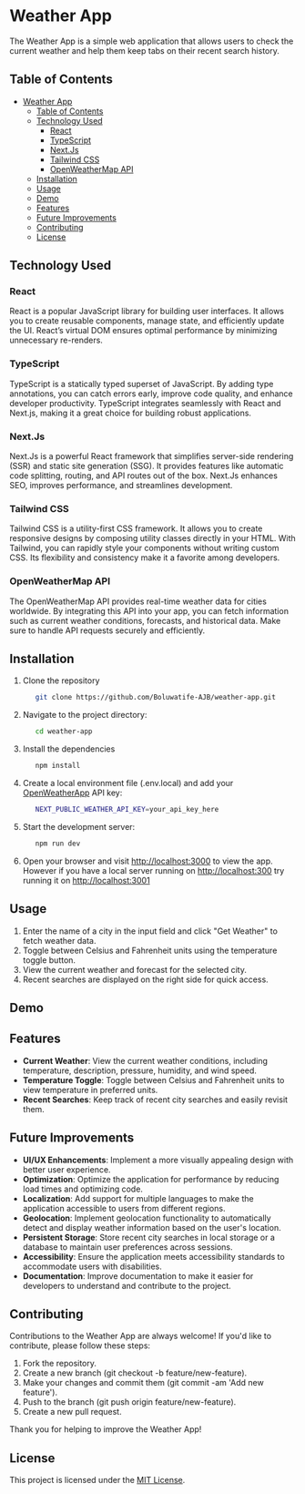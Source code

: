 # Weather App

The Weather App is a simple web application that allows users to check the current weather and help them keep tabs on their recent search history.

## Table of Contents

- [Weather App](#weather-app)
  - [Table of Contents](#table-of-contents)
  - [Technology Used](#technology-used)
    - [React](#react)
    - [TypeScript](#typescript)
    - [Next.Js](#nextjs)
    - [Tailwind CSS](#tailwind-css)
    - [OpenWeatherMap API](#openweathermap-api)
  - [Installation](#installation)
  - [Usage](#usage)
  - [Demo](#demo)
  - [Features](#features)
  - [Future Improvements](#future-improvements)
  - [Contributing](#contributing)
  - [License](#license)

## Technology Used

### React

React is a popular JavaScript library for building user interfaces. It allows you to create reusable components, manage state, and efficiently update the UI. React’s virtual DOM ensures optimal performance by minimizing unnecessary re-renders.

### TypeScript

TypeScript is a statically typed superset of JavaScript. By adding type annotations, you can catch errors early, improve code quality, and enhance developer productivity. TypeScript integrates seamlessly with React and Next.js, making it a great choice for building robust applications.

### Next.Js

Next.Js is a powerful React framework that simplifies server-side rendering (SSR) and static site generation (SSG). It provides features like automatic code splitting, routing, and API routes out of the box. Next.Js enhances SEO, improves performance, and streamlines development.

### Tailwind CSS

Tailwind CSS is a utility-first CSS framework. It allows you to create responsive designs by composing utility classes directly in your HTML. With Tailwind, you can rapidly style your components without writing custom CSS. Its flexibility and consistency make it a favorite among developers.

### OpenWeatherMap API

The OpenWeatherMap API provides real-time weather data for cities worldwide. By integrating this API into your app, you can fetch information such as current weather conditions, forecasts, and historical data. Make sure to handle API requests securely and efficiently.

## Installation

1. Clone the repository

   ```bash
      git clone https://github.com/Boluwatife-AJB/weather-app.git
   ```

2. Navigate to the project directory:

   ```bash
      cd weather-app
   ```

3. Install the dependencies

   ```bash
      npm install
   ```

4. Create a local environment file (.env.local) and add your [OpenWeatherApp](https://openweathermap.org/) API key:

   ```bash
      NEXT_PUBLIC_WEATHER_API_KEY=your_api_key_here
   ```

5. Start the development server:

   ```bash
      npm run dev
   ```

6. Open your browser and visit <http://localhost:3000> to view the app. However if you have a local server running on <http://localhost:300> try running it on <http://localhost:3001>

## Usage

1. Enter the name of a city in the input field and click "Get Weather" to fetch weather data.
2. Toggle between Celsius and Fahrenheit units using the temperature toggle button.
3. View the current weather and forecast for the selected city.
4. Recent searches are displayed on the right side for quick access.

## Demo

<!-- You can preview the live project [here](https://word-cloud-generator-v1.vercel.app/) -->

## Features

- **Current Weather**: View the current weather conditions, including temperature, description, pressure, humidity, and wind speed.
- **Temperature Toggle**: Toggle between Celsius and Fahrenheit units to view temperature in preferred units.
- **Recent Searches**: Keep track of recent city searches and easily revisit them.

## Future Improvements

- **UI/UX Enhancements**: Implement a more visually appealing design with better user experience.
- **Optimization**: Optimize the application for performance by reducing load times and optimizing code.
- **Localization**: Add support for multiple languages to make the application accessible to users from different regions.
- **Geolocation**: Implement geolocation functionality to automatically detect and display weather information based on the user's location.
- **Persistent Storage**: Store recent city searches in local storage or a database to maintain user preferences across sessions.
- **Accessibility**: Ensure the application meets accessibility standards to accommodate users with disabilities.
- **Documentation**: Improve documentation to make it easier for developers to understand and contribute to the project.

## Contributing

Contributions to the Weather App are always welcome! If you'd like to contribute, please follow these steps:

1. Fork the repository.
2. Create a new branch (git checkout -b feature/new-feature).
3. Make your changes and commit them (git commit -am 'Add new feature').
4. Push to the branch (git push origin feature/new-feature).
5. Create a new pull request.

Thank you for helping to improve the Weather App!

## License

This project is licensed under the [MIT License](LICENSE).
